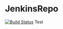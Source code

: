 # JenkinsRepo
[![Build Status](http://16.16.191.61:8080/buildStatus/icon?job=fibonatcci)](http://16.16.191.61:8080/job/fibonatcci/) 
Test
